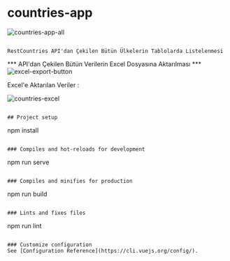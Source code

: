 # countries-app

![countries-app-all](https://user-images.githubusercontent.com/95040879/201732802-ab19062e-6a6a-46e4-a09d-fe351af6ec48.png)
```

RestCountries API'dan Çekilen Bütün Ülkelerin Tablolarda Listelenmesi 
```



***  API'dan Çekilen Bütün Verilerin Excel Dosyasına Aktarılması   ***
![excel-export-button](https://user-images.githubusercontent.com/95040879/201732197-70126cd4-bc26-4adf-bb13-d1a61e293f78.JPG)

Excel'e Aktarılan Veriler : 

![countries-excel](https://user-images.githubusercontent.com/95040879/201732570-cff4ef16-0c01-4e00-a5ca-ff9ca244ff0e.JPG)



```

## Project setup
```
npm install
```

### Compiles and hot-reloads for development
```
npm run serve
```

### Compiles and minifies for production
```
npm run build
```

### Lints and fixes files
```
npm run lint
```

### Customize configuration
See [Configuration Reference](https://cli.vuejs.org/config/).
